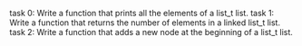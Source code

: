 task 0: Write a function that prints all the elements of a list_t list.
task 1: Write a function that returns the number of elements in a linked list_t list.
task 2: Write a function that adds a new node at the beginning of a list_t list.
